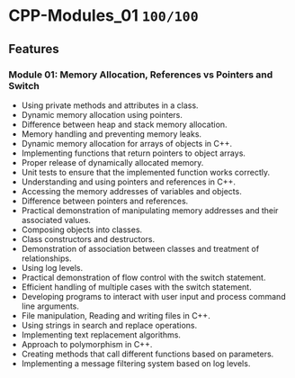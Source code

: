 # CPP-Modules_01 `100/100`

## Features

### Module 01: Memory Allocation, References vs Pointers and Switch  

- Using private methods and attributes in a class.
- Dynamic memory allocation using pointers.
- Difference between heap and stack memory allocation.
- Memory handling and preventing memory leaks.
- Dynamic memory allocation for arrays of objects in C++.
- Implementing functions that return pointers to object arrays.
- Proper release of dynamically allocated memory.
- Unit tests to ensure that the implemented function works correctly.
- Understanding and using pointers and references in C++.
- Accessing the memory addresses of variables and objects.
- Difference between pointers and references.
- Practical demonstration of manipulating memory addresses and their associated values.
- Composing objects into classes.
- Class constructors and destructors.
- Demonstration of association between classes and treatment of relationships.
- Using log levels.
- Practical demonstration of flow control with the switch statement.
- Efficient handling of multiple cases with the switch statement.
- Developing programs to interact with user input and process command line arguments.
- File manipulation, Reading and writing files in C++.
- Using strings in search and replace operations.
- Implementing text replacement algorithms.
- Approach to polymorphism in C++.
- Creating methods that call different functions based on parameters.
- Implementing a message filtering system based on log levels.
